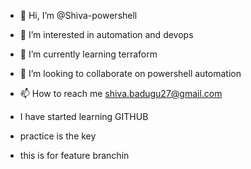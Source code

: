 - 👋 Hi, I’m @Shiva-powershell
- 👀 I’m interested in automation and devops
- 🌱 I’m currently learning terraform
- 💞️ I’m looking to collaborate on powershell automation
- 📫 How to reach me shiva.badugu27@gmail.com

- I have started learning GITHUB
- practice is the key
- this is for feature branchin


<!---
Shiva-powershell/Shiva-powershell is a ✨ special ✨ repository because its `README.md` (this file) appears on your GitHub profile.
You can click the Preview link to take a look at your changes.
--->
